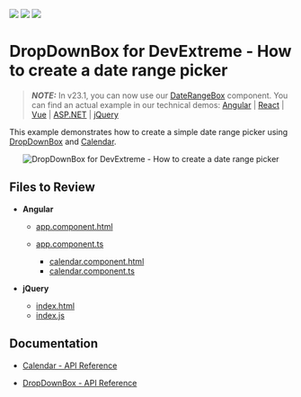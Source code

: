 <!-- default badges list -->
![](https://img.shields.io/endpoint?url=https://codecentral.devexpress.com/api/v1/VersionRange/566189628/22.1.6%2B)
[![](https://img.shields.io/badge/Open_in_DevExpress_Support_Center-FF7200?style=flat-square&logo=DevExpress&logoColor=white)](https://supportcenter.devexpress.com/ticket/details/T1127540)
[![](https://img.shields.io/badge/📖_How_to_use_DevExpress_Examples-e9f6fc?style=flat-square)](https://docs.devexpress.com/GeneralInformation/403183)
<!-- default badges end -->

# DropDownBox for DevExtreme - How to create a date range picker

> **_NOTE:_** In v23.1, you can now use our [DateRangeBox](https://js.devexpress.com/Documentation/Guide/UI_Components/DateRangeBox/Getting_Started_with_DateRangeBox/) component. You can find an actual example in our technical demos:
[Angular](https://js.devexpress.com/Demos/WidgetsGallery/Demo/DateRangeBox/Overview/Angular/Light/) |
[React](https://js.devexpress.com/Demos/WidgetsGallery/Demo/DateRangeBox/Overview/React/Light/) |
[Vue](https://js.devexpress.com/Demos/WidgetsGallery/Demo/DateRangeBox/Overview/Vue/Light/) |
[ASP.NET](https://demos.devexpress.com/ASPNetCore/Demo/DateRangeBox/Overview/) |
[jQuery](https://js.devexpress.com/Demos/WidgetsGallery/Demo/DateRangeBox/Overview/jQuery/Light/)

This example demonstrates how to create a simple date range picker using [DropDownBox](https://js.devexpress.com/Documentation/Guide/UI_Components/DropDownBox/Getting_Started_with_DropDownBox/) and [Calendar](https://js.devexpress.com/Documentation/Guide/UI_Components/Calendar/Getting_Started_with_Calendar/).

<div align="center"><img alt="DropDownBox for DevExtreme - How to create a date range picker" src="sample.png" /></div>

## Files to Review

- **Angular**
    - [app.component.html](Angular/src/app/app.component.html)
    - [app.component.ts](Angular/src/app/app.component.ts)
		
		- [calendar.component.html](Angular/src/app/calendar/calendar.component.html)
		- [calendar.component.ts](Angular/src/app/calendar/calendar.component.ts)

- **jQuery**
    - [index.html](jQuery/src/index.html)
    - [index.js](jQuery/src/index.js)

## Documentation

- [Calendar - API Reference](https://js.devexpress.com/Documentation/ApiReference/UI_Components/dxCalendar/)

- [DropDownBox - API Reference](https://js.devexpress.com/Documentation/ApiReference/UI_Components/dxDropDownBox/)
